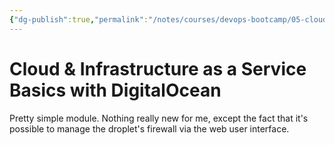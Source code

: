 ```yaml
---
{"dg-publish":true,"permalink":"/notes/courses/devops-bootcamp/05-cloud-and-infrastructure-as-a-service-with-digitalocean/"}
---
```

# Cloud & Infrastructure as a Service Basics with DigitalOcean

Pretty simple module. Nothing really new for me, except the fact that it's possible to manage the droplet's firewall via the web user interface.
